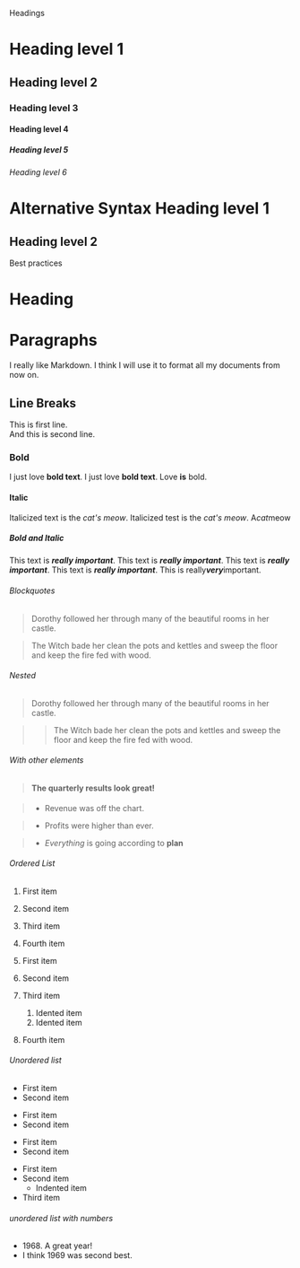 Headings
# Heading level 1
## Heading level 2
### Heading level 3
#### Heading level 4
##### Heading level 5
###### Heading level 6
Alternative Syntax
Heading level 1
===============
Heading level 2
---------------
Best practices

# Heading

# Paragraphs
I really like Markdown.
I think I will use it to format all my documents from now on.

## Line Breaks
This is first line.<br>
And this is second line.

### Bold
I just love **bold text**.
I just love __bold text__.
Love **is** bold.

#### Italic
Italicized text is the *cat's meow*.
Italicized test is the _cat's meow_.
A*cat*meow

##### Bold and Italic
This text is ***really important***.
This text is ___really important___.
This text is **_really important_**.
This text is __*really important*__.
This is really***very***important.

###### Blockquotes

> Dorothy followed her through many of the beautiful rooms in her castle.


> The Witch bade her clean the pots and kettles and sweep the floor and keep the fire fed with wood.

###### Nested

> Dorothy followed her through many of the beautiful rooms in her castle.


>> The Witch bade her clean the pots and kettles and sweep the floor and keep the fire fed with wood.

###### With other elements

> #### The quarterly results look great!


> - Revenue was off the chart.


> - Profits were higher than ever.


> - *Everything* is going according to **plan**

###### Ordered List
1. First item
2. Second item
3. Third item
4. Fourth item

1. First item
2. Second item
3. Third item
    1. Idented item
    2. Idented item
4. Fourth item

###### Unordered list
- First item
- Second item

* First item
* Second item

+ First item
+ Second item

- First item 
- Second item
    - Indented item
- Third item

###### unordered list with numbers
- 1968\. A great year!
- I think 1969 was second best.
